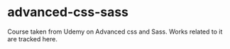 # advanced-css-sass
Course taken from Udemy on Advanced css and Sass. Works related to it are tracked here.
